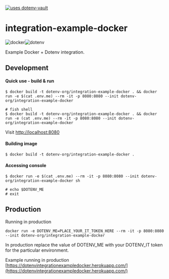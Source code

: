[![uses dotenv-vault](https://img.shields.io/static/v1?label=uses&message=dotenv-vault&color=FFF100)](https://vault.dotenv.org/project/prj_79a09d07f242e4d71cdc43624e90f66d9f55c6378fa8cfebcb1fb84b38600bb1/example)

# integration-example-docker

<img src="https://raw.githubusercontent.com/dotenv-org/integration-example-docker/master/docker.png" alt="docker" /><img src="https://raw.githubusercontent.com/dotenv-org/integration-example-docker/master/dotenv.png" alt="dotenv" />

Example Docker + Dotenv integration.

## Development

#### Quick use - build & run

```
$ docker build -t dotenv-org/integration-example-docker . && docker run -e $(cat .env.me) --rm -it -p 8080:8080 --init dotenv-org/integration-example-docker

# fish shell
$ docker build -t dotenv-org/integration-example-docker . && docker run -e (cat .env.me) --rm -it -p 8080:8080 --init dotenv-org/integration-example-docker
```

Visit [http://localhost:8080](http://localhost:8080)

#### Building image

```
$ docker build -t dotenv-org/integration-example-docker .
```

#### Accessing console

```
$ docker run -e $(cat .env.me) --rm -it -p 8080:8080 --init dotenv-org/integration-example-docker sh

# echo $DOTENV_ME
# exit
```

## Production

Running in production

```
docker run -e DOTENV_ME=PLACE_YOUR_IT_TOKEN_HERE --rm -it -p 8080:8080 --init dotenv-org/integration-example-docker
```

In production replace the value of DOTENV_ME with your DOTENV_IT token for the particular environment.

Example running in production [https://dotenvintegrationexampledocker.herokuapp.com/](https://dotenvintegrationexampledocker.herokuapp.com/)
